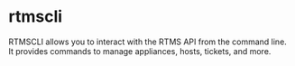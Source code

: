 # rtmscli
RTMSCLI allows you to interact with the RTMS API from the command line. It provides commands to manage appliances, hosts, tickets, and more.
